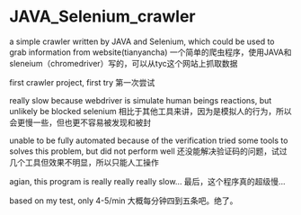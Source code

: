 # JAVA_Selenium_crawler
a simple crawler written by JAVA and Selenium, which could be used to grab information from website(tianyancha)
一个简单的爬虫程序，使用JAVA和sleneium（chromedriver）写的，可以从tyc这个网站上抓取数据

first crawler project, first try
第一次尝试

really slow because webdriver is simulate human beings reactions, but unlikely be blocked
selenium 相比于其他工具来讲，因为是模拟人的行为，所以会更慢一些，但也更不容易被发现和被封

unable to be fully automated because of the verification
tried some tools to solves this problem, but did not perform well
还没能解决验证码的问题，试过几个工具但效果不明显，所以只能人工操作

agian, this program is really really really slow...
最后，这个程序真的超级慢...

based on my test, only 4-5/min
大概每分钟四到五条吧。绝了。

